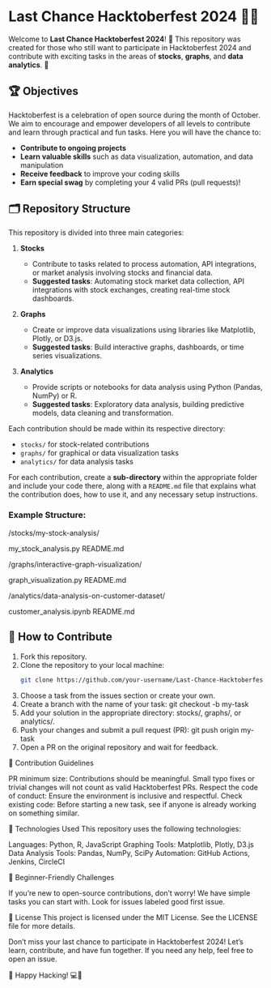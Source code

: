 # Last Chance Hacktoberfest 2024 🎃🍁

Welcome to **Last Chance Hacktoberfest 2024**! 🎉 This repository was created for those who still want to participate in Hacktoberfest 2024 and contribute with exciting tasks in the areas of **stocks**, **graphs**, and **data analytics**. 🚀

## 🏆 Objectives

Hacktoberfest is a celebration of open source during the month of October. We aim to encourage and empower developers of all levels to contribute and learn through practical and fun tasks. Here you will have the chance to:

- **Contribute to ongoing projects**
- **Learn valuable skills** such as data visualization, automation, and data manipulation
- **Receive feedback** to improve your coding skills
- **Earn special swag** by completing your 4 valid PRs (pull requests)!

## 🗂 Repository Structure

This repository is divided into three main categories:

1. **Stocks**
    - Contribute to tasks related to process automation, API integrations, or market analysis involving stocks and financial data.
    - **Suggested tasks**: Automating stock market data collection, API integrations with stock exchanges, creating real-time stock dashboards.

2. **Graphs**
    - Create or improve data visualizations using libraries like Matplotlib, Plotly, or D3.js.
    - **Suggested tasks**: Build interactive graphs, dashboards, or time series visualizations.

3. **Analytics**
    - Provide scripts or notebooks for data analysis using Python (Pandas, NumPy) or R.
    - **Suggested tasks**: Exploratory data analysis, building predictive models, data cleaning and transformation.

Each contribution should be made within its respective directory:
- `stocks/` for stock-related contributions
- `graphs/` for graphical or data visualization tasks
- `analytics/` for data analysis tasks

For each contribution, create a **sub-directory** within the appropriate folder and include your code there, along with a `README.md` file that explains what the contribution does, how to use it, and any necessary setup instructions.

### Example Structure:
/stocks/my-stock-analysis/

my_stock_analysis.py
README.md

/graphs/interactive-graph-visualization/

graph_visualization.py
README.md

/analytics/data-analysis-on-customer-dataset/

customer_analysis.ipynb
README.md

## 🎯 How to Contribute

1. Fork this repository.
2. Clone the repository to your local machine:
   ```bash
   git clone https://github.com/your-username/Last-Chance-Hacktoberfest-2024.git

3. Choose a task from the issues section or create your own.
4. Create a branch with the name of your task:
   git checkout -b my-task
5. Add your solution in the appropriate directory: stocks/, graphs/, or analytics/.
6. Push your changes and submit a pull request (PR):
   git push origin my-task
7. Open a PR on the original repository and wait for feedback.

📄 Contribution Guidelines

PR minimum size: Contributions should be meaningful. Small typo fixes or trivial changes will not count as valid Hacktoberfest PRs.
Respect the code of conduct: Ensure the environment is inclusive and respectful.
Check existing code: Before starting a new task, see if anyone is already working on something similar.

🚀 Technologies Used
This repository uses the following technologies:

Languages: Python, R, JavaScript
Graphing Tools: Matplotlib, Plotly, D3.js
Data Analysis Tools: Pandas, NumPy, SciPy
Automation: GitHub Actions, Jenkins, CircleCI

🏅 Beginner-Friendly Challenges

If you’re new to open-source contributions, don’t worry! We have simple tasks you can start with. Look for issues labeled good first issue.

📝 License
This project is licensed under the MIT License. See the LICENSE file for more details.

Don’t miss your last chance to participate in Hacktoberfest 2024! Let’s learn, contribute, and have fun together. If you need any help, feel free to open an issue.

👻 Happy Hacking! 💻🎃




